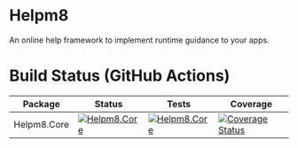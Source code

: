 # Helpm8
An online help framework to implement runtime guidance to your apps.

# Build Status (GitHub Actions)
|Package|Status|Tests|Coverage
|-----|------|-----|-----|
|Helpm8.Core|[![Helpm8.Core](https://github.com/Wiesenwischer/Helpm8/actions/workflows/core.yml/badge.svg?branch=main)](https://github.com/Wiesenwischer/Helpm8/actions/workflows/core.yml)|[![Helpm8.Core](https://raw.githubusercontent.com/gist/Wiesenwischer/5e4e1ce3ca71318b1727639b8b85ddf4/raw/cab49b00f163e1c504484896b0d25cebc85c0ea7/Helpm8.Core_tests.md_badge.svg)](https://raw.githubusercontent.com/gist/Wiesenwischer/5e4e1ce3ca71318b1727639b8b85ddf4/raw/cab49b00f163e1c504484896b0d25cebc85c0ea7/Helpm8.Core_tests.md_badge.svg)|[![Coverage Status](https://coveralls.io/repos/github/Wiesenwischer/Helpm8/badge.svg?branch=main)](https://coveralls.io/github/Wiesenwischer/Helpm8?branch=main)|
